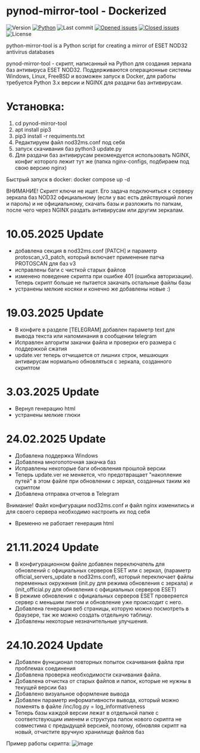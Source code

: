 # pynod-mirror-tool - Dockerized
 ![Version](https://img.shields.io/badge/version-20250509-gold)
 [![Python](https://img.shields.io/pypi/pyversions/tensorflow.svg)](https://badge.fury.io/py/tensorflow)
 ![Last commit](https://img.shields.io/github/last-commit/Scorpikor/pynod-mirror-tool/main?cacheSeconds=0)
[![Opened issues](https://img.shields.io/github/issues/Scorpikor/pynod-mirror-tool?color=darkred)](https://github.com/rzc0d3r/ESET-KeyGen/issues?cacheSeconds=0)
[![Closed issues](https://img.shields.io/github/issues-closed/Scorpikor/pynod-mirror-tool?color=darkgreen&cacheSeconds=0)](https://github.com/rzc0d3r/ESET-KeyGen/issues?q=is%3Aissue+is%3Aclosed)
![License](https://img.shields.io/github/license/Scorpikor/pynod-mirror-tool)

python-mirror-tool is a Python script for creating a mirror of ESET NOD32 antivirus databases

pynod-mirror-tool  - скрипт, написанный на Рython для создания зеркала баз антивируса ESET NOD32. Поддерживаются операционные системы Windows, Linux, FreeBSD и возможен запуск в Docker, для работы требуется Python 3.x версии и NGINX для раздачи баз антивирусам.

# Установка:
1) cd pynod-mirror-tool
2) apt install pip3
3) pip3 install -r requiments.txt
4) Редактируем файл nod32ms.conf под себя
5) запуск скачивания баз python3 update.py
6) Для раздачи баз антивирусам рекомендуется использовать NGINX, конфиг которого лежит тут же (папка nginx-configs, подбираем под свою версию nginx)


Быстрый запуск в docker: docker compose up -d

ВНИМАНИЕ! Скрипт ключи не ищет. Его задача подключиться к серверу зеркала баз NOD32 официальному (если у вас есть действующий логин и пароль) и не официальному, скачать базы и разложить
по папкам, после чего через NGINX раздать антивирусам или другим зеркалам.

# 10.05.2025 Update
+ добавлена секция в nod32ms.conf [PATCH] и параметр protoscan_v3_patch, который включает применение патча PROTOSCAN для баз v3
+ исправлены баги с чисткой старых файлов
+ изменено поведение скрипта при ошибке 401 (ошибка авторизации). Теперь скрипт больше не пытается закачать остальные файлы базы
+ устранены мелкие косяки и конечно же добавлены новые :) 

# 19.03.2025 Update
+ В конфиге в разделе [TELEGRAM] добавлен параметр text для вывода текста или напоминания в сообщении telegram
+ Исправлен алгоритм закачки файла и проверки его размера с поддержкой сжатия
+ update.ver теперь отчищается от лишних строк, мешающих антивирусам нормально обновляться с зеркала, созданного скриптом

# 3.03.2025 Update
+ Вернул генерацию html
+ устранены мелкие глюки

# 24.02.2025 Update
+ Добавлена поддержка Windows
+ Добавлена многопоточная закачка баз
+ Исправлены некоторые баги обновления прошлой версии
+ Теперь update.ver не меняется, что предотвращает "накопление путей" в этом файле при обновлении с зеркал, созданных таким же скриптом
+ Добавлена отправка отчетов в Telegram

Внимание!  Файл конфигурации nod32ms.conf и файл nginx изменились и для своего сервера необходимо настроить их под себя
- Временно не работает генерация html
  
# 21.11.2024 Update
+ В конфигурационном файле добавлен переключатель для обновлений с официальных серверов ESET или с зеркал, (параметр official_servers_update в nod32ms.conf),
  который переключает файлы переменных окружения (init.py для режима обновления с зеркала) и  (init_official.py для обновления с официальных серверов ESET)
+ В режиме обновления с официальных серверов ESET проверяется сервер с меньшим пингом и обновление уже происходит с него.
+ Добавлена генерация веб страницы, которую можно посмотреть в браузере, так же можно создать отдельную таблицу.
+ Добавлены некоторые незначительные улучшения.

# 24.10.2024 Update
+ Добавлен функционал повторных попыток скачивания файла при проблемах соединения
+ Добавлена проверка необходимости скачивания файла.
+ Добавлена отчистка от старых файлов и папок, которые не нужны в текущей версии баз
+ Добавлено визуальное оформление вывода
+ Добавлен параметр информативности вывода, который можно поменять в файле /inc/log.py = log_informativeness
+ Теперь базы каждой версии лежат в отдельной папке с соответствующим именем и структура папок нового скрипта не совместима с предыдущей  версией, поэтому, обновляя скрипт на новый, отчистите вручную хранилище файлов баз

Пример работы скрипта:
![image](https://github.com/user-attachments/assets/fb27198b-6a60-435f-b1a9-076e99aaca23)

